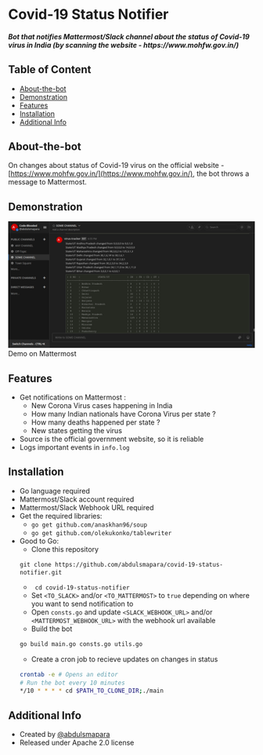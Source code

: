 <p align="left">
	<h1 align="left">Covid-19 Status Notifier</h1>
	<h5 align="left">Bot that notifies Mattermost/Slack channel about the status of Covid-19 virus in India (by scanning the website - https://www.mohfw.gov.in/)</h5>
</p>


## Table of Content
- [About-the-bot](#about-the-bot)
- [Demonstration](#demonstration)
- [Features](#features)
- [Installation](#installation)
- [Additional Info](#additional-info)


## About-the-bot

On changes about status of Covid-19 virus on the official website - [https://www.mohfw.gov.in/](https://www.mohfw.gov.in/), the bot throws a message to Mattermost.

## Demonstration

![Image-Demo](https://github.com/abdulsmapara/Github-Media/blob/master/screenshot1.1.png)
Demo on Mattermost 

## Features

- Get notifications on Mattermost :
	* New Corona Virus cases happening in India
	* How many Indian nationals have Corona Virus per state ?
	* How many deaths happened per state ?
	* New states getting the virus
- Source is the official government website, so it is reliable
- Logs important events in ```info.log```

## Installation

- Go language required
- Mattermost/Slack account required
- Mattermost/Slack Webhook URL required
- Get the required libraries:
	* ```go get github.com/anaskhan96/soup```
	* ```go get github.com/olekukonko/tablewriter```
- Good to Go:
	* Clone this repository
    ``` 
    git clone https://github.com/abdulsmapara/covid-19-status-notifier.git
    ```
	* ``` cd covid-19-status-notifier```
	* Set ```<TO_SLACK>``` and/or ```<TO_MATTERMOST>``` to ```true``` depending on where you want to send notification to 
	* Open ```consts.go``` and update ```<SLACK_WEBHOOK_URL>``` and/or ```<MATTERMOST_WEBHOOK_URL>``` with the webhook url available
	* Build the bot
	```bash
	go build main.go consts.go utils.go
	```
	* Create a cron job to recieve updates on changes in status
	```bash 
	crontab -e # Opens an editor
	# Run the bot every 10 minutes
	*/10 * * * * cd $PATH_TO_CLONE_DIR;./main
	```

## Additional Info

 - Created by [@abdulsmapara](https://github.com/abdulsmapara)
 - Released under Apache 2.0 license
